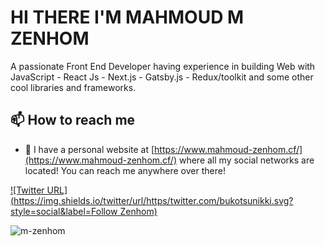 # HI THERE I'M MAHMOUD M ZENHOM

A passionate Front End Developer having experience in building Web with JavaScript - React Js - Next.js - Gatsby.js - Redux/toolkit and some other cool libraries and frameworks.

## 📫 How to reach me

- 🔗 I have a personal website at [https://www.mahmoud-zenhom.cf/](https://www.mahmoud-zenhom.cf/) where all my social networks are located! You can reach me anywhere over there!


[![Twitter URL](https://img.shields.io/twitter/url/https/twitter.com/bukotsunikki.svg?style=social&label=Follow Zenhom)](https://twitter.com/MAD_ZENHOM)

<p align="left"> <img src="https://komarev.com/ghpvc/?username=m-zenhom&label=Profile%20views&color=0e75b6&style=flat" alt="m-zenhom" /> </p>
